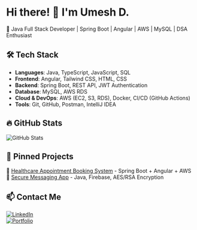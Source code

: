 # Hi there! 👋 I'm Umesh D.

🚀 Java Full Stack Developer | Spring Boot | Angular | AWS | MySQL | DSA Enthusiast

## 🛠️ Tech Stack
- **Languages**: Java, TypeScript, JavaScript, SQL
- **Frontend**: Angular, Tailwind CSS, HTML, CSS
- **Backend**: Spring Boot, REST API, JWT Authentication
- **Database**: MySQL, AWS RDS
- **Cloud & DevOps**: AWS (EC2, S3, RDS), Docker, CI/CD (GitHub Actions)
- **Tools**: Git, GitHub, Postman, IntelliJ IDEA

## 🔥 GitHub Stats
![GitHub Stats](https://github-readme-stats.vercel.app/api?username=your-github-username&show_icons=true&theme=radical)

## 📌 Pinned Projects
🔹 [Healthcare Appointment Booking System](https://github.com/your-repo-link) - Spring Boot + Angular + AWS  
🔹 [Secure Messaging App](https://github.com/your-repo-link) - Java, Firebase, AES/RSA Encryption  

## 📫 Contact Me
[![LinkedIn](https://img.shields.io/badge/LinkedIn-blue?style=flat&logo=linkedin)](https://www.linkedin.com/in/your-profile)  
[![Portfolio](https://img.shields.io/badge/Portfolio-green?style=flat&logo=vercel)](https://devakshay.vercel.app/)  


<!--
**Umeshd116/Umeshd116** is a ✨ _special_ ✨ repository because its `README.md` (this file) appears on your GitHub profile.

Here are some ideas to get you started:

- 🔭 I’m currently working on ...
- 🌱 I’m currently learning ...
- 👯 I’m looking to collaborate on ...
- 🤔 I’m looking for help with ...
- 💬 Ask me about ...
- 📫 How to reach me: ...
- 😄 Pronouns: ...
- ⚡ Fun fact: ...
-->
